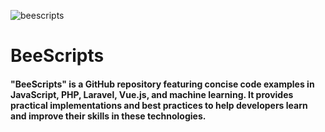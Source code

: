 ![beescripts](https://github.com/KawsarAhmad43/BeeScripts/assets/54704888/ab3956c9-b16b-449f-b11a-3f75bd47b040)

# BeeScripts
#### "BeeScripts" is a GitHub repository featuring concise code examples in JavaScript, PHP, Laravel, Vue.js, and machine learning. It provides practical implementations and best practices to help developers learn and improve their skills in these technologies.
